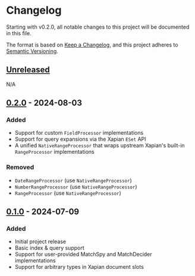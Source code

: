 # Changelog

Starting with v0.2.0, all notable changes to this project will be documented in this file.

The format is based on [Keep a Changelog](https://keepachangelog.com/en/1.1.0/),
and this project adheres to [Semantic Versioning](https://semver.org/spec/v2.0.0.html).

## [Unreleased]

N/A

## [0.2.0] - 2024-08-03

### Added

- Support for custom `FieldProcessor` implementations
- Support for query expansions via the Xapian `ESet` API
- A unified `NativeRangeProcessor` that wraps upstream Xapian's built-in `RangeProcessor`
  implementations

### Removed

- `DateRangeProcessor` (use `NativeRangeProcessor`)
- `NumberRangeProcessor` (use `NativeRangeProcessor`)
- `RangeProcessor` (use `NativeRangeProcessor`)

## [0.1.0] - 2024-07-09

### Added

- Initial project release
- Basic index & query support
- Support for user-provided MatchSpy and MatchDecider implementations
- Support for arbitrary types in Xapian document slots

[unreleased]: https://github.com/torrancew/xapian-rs/compare/v0.2.0...HEAD
[0.2.0]: https://github.com/torrancew/xapian-rs/compare/tag/v0.1.0...v0.2.0
[0.1.0]: https://github.com/torrancew/xapian-rs/releases/tag/v0.1.0
